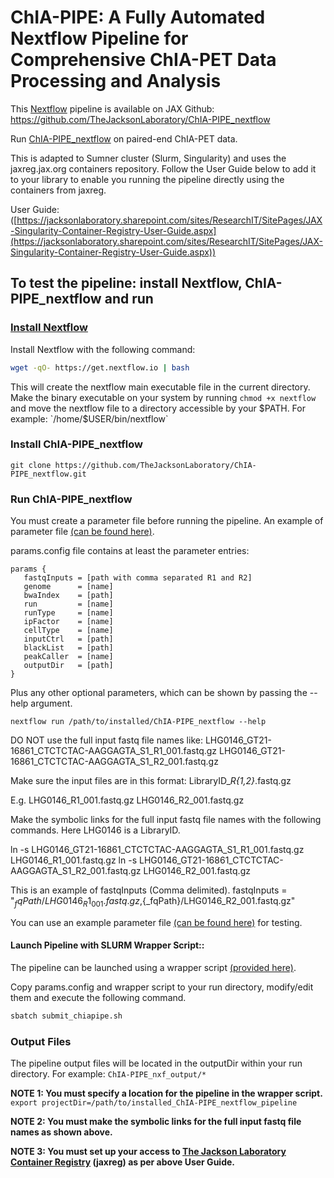 # ChIA-PIPE: A Fully Automated Nextflow Pipeline for Comprehensive ChIA-PET Data Processing and Analysis

This [Nextflow](https://www.nextflow.io/) pipeline is available on JAX Github:
https://github.com/TheJacksonLaboratory/ChIA-PIPE_nextflow

Run [ChIA-PIPE_nextflow](https://github.com/TheJacksonLaboratory/ChIA-PIPE_nextflow) on paired-end ChIA-PET data.

This is adapted to Sumner cluster (Slurm, Singularity) and uses the jaxreg.jax.org containers repository. Follow the User Guide below to add it to your library to enable you running the pipeline directly using the containers from jaxreg.

User Guide:
([https://jacksonlaboratory.sharepoint.com/sites/ResearchIT/SitePages/JAX-Singularity-Container-Registry-User-Guide.aspx](https://jacksonlaboratory.sharepoint.com/sites/ResearchIT/SitePages/JAX-Singularity-Container-Registry-User-Guide.aspx))



## To test the pipeline: install Nextflow, ChIA-PIPE_nextflow and run


### [Install Nextflow](https://www.nextflow.io/index.html#GetStarted)

Install Nextflow with the following command:

```bash
wget -qO- https://get.nextflow.io | bash
```

This will create the nextflow main executable file in the current directory. Make the binary executable on your system by running `chmod +x nextflow` and move the nextflow file to a directory accessible by your $PATH. For example: `/home/$USER/bin/nextflow`


### Install ChIA-PIPE_nextflow

```
git clone https://github.com/TheJacksonLaboratory/ChIA-PIPE_nextflow.git
```

### Run ChIA-PIPE_nextflow

You must create a parameter file before running the pipeline. An example of parameter file [(can be found here)](https://github.com/TheJacksonLaboratory/ChIA-PIPE_nextflow/blob/main/params.config).

params.config file contains at least the parameter entries:

```
params {
   fastqInputs = [path with comma separated R1 and R2]
   genome      = [name] 
   bwaIndex    = [path]
   run         = [name]
   runType     = [name]
   ipFactor    = [name]
   cellType    = [name]
   inputCtrl   = [path]
   blackList   = [path]
   peakCaller  = [name]
   outputDir   = [path]
}
```

Plus any other optional parameters, which can be shown by passing the --help argument.

```   
nextflow run /path/to/installed/ChIA-PIPE_nextflow --help
```

DO NOT use the full input fastq file names like: 
LHG0146_GT21-16861_CTCTCTAC-AAGGAGTA_S1_R1_001.fastq.gz
LHG0146_GT21-16861_CTCTCTAC-AAGGAGTA_S1_R2_001.fastq.gz


Make sure the input files are in this format: 
LibraryID_*R{1,2}*.fastq.gz

E.g.
LHG0146_R1_001.fastq.gz
LHG0146_R2_001.fastq.gz


Make the symbolic links for the full input fastq file names with the following commands. Here LHG0146 is a LibraryID.

ln -s LHG0146_GT21-16861_CTCTCTAC-AAGGAGTA_S1_R1_001.fastq.gz LHG0146_R1_001.fastq.gz
ln -s LHG0146_GT21-16861_CTCTCTAC-AAGGAGTA_S1_R2_001.fastq.gz LHG0146_R2_001.fastq.gz


This is an example of fastqInputs (Comma delimited).
fastqInputs = "${_fqPath}/LHG0146_R1_001.fastq.gz,${_fqPath}/LHG0146_R2_001.fastq.gz"


You can use an example parameter file [(can be found here)](https://github.com/TheJacksonLaboratory/ChIA-PIPE_nextflow/blob/main/params.config) for testing.



#### Launch Pipeline with SLURM Wrapper Script::

The pipeline can be launched using a wrapper script [(provided here)](https://github.com/TheJacksonLaboratory/ChIA-PIPE_nextflow/blob/main/submit_chiapipe.sh).

Copy params.config and wrapper script to your run directory, modify/edit them and execute the following command.

```bash
sbatch submit_chiapipe.sh
```


### Output Files

The pipeline output files will be located in the outputDir within your run directory.
For example: `ChIA-PIPE_nxf_output/*`



**NOTE 1: You must specify a location for the pipeline in the wrapper script.**
`export projectDir=/path/to/installed_ChIA-PIPE_nextflow_pipeline`

**NOTE 2: You must make the symbolic links for the full input fastq file names as shown above.**

**NOTE 3: You must set up your access to [The Jackson Laboratory Container Registry](https://jaxreg.jax.org/) (jaxreg) as per above User Guide.**
